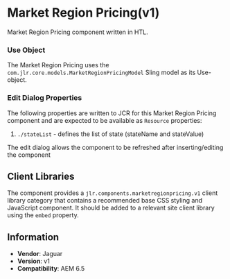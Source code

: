 <!-- Jaguar Component -->
Market Region Pricing(v1)
====
Market Region Pricing component written in HTL.

### Use Object
The Market Region Pricing uses the `com.jlr.core.models.MarketRegionPricingModel` Sling model as its Use-object.

### Edit Dialog Properties
The following properties are written to JCR for this Market Region Pricing component and are expected to be available as `Resource` properties:

1. `./stateList` - defines the list of state (stateName and stateValue)

The edit dialog allows the component to be refreshed after inserting/editing the component

## Client Libraries
The component provides a `jlr.components.marketregionpricing.v1` client library category that contains a recommended base
CSS styling and JavaScript component. It should be added to a relevant site client library using the `embed` property.

## Information
* **Vendor**: Jaguar
* **Version**: v1
* **Compatibility**: AEM 6.5
